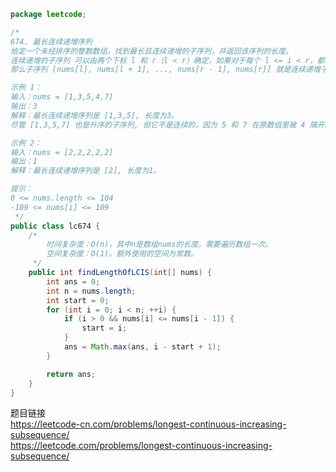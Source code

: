 ```java
package leetcode;

/*
674. 最长连续递增序列
给定一个未经排序的整数数组，找到最长且连续递增的子序列，并返回该序列的长度。
连续递增的子序列 可以由两个下标 l 和 r（l < r）确定，如果对于每个 l <= i < r，都有 nums[i] < nums[i + 1] ，
那么子序列 [nums[l], nums[l + 1], ..., nums[r - 1], nums[r]] 就是连续递增子序列。

示例 1：
输入：nums = [1,3,5,4,7]
输出：3
解释：最长连续递增序列是 [1,3,5], 长度为3。
尽管 [1,3,5,7] 也是升序的子序列, 但它不是连续的，因为 5 和 7 在原数组里被 4 隔开。

示例 2：
输入：nums = [2,2,2,2,2]
输出：1
解释：最长连续递增序列是 [2], 长度为1。

提示：
0 <= nums.length <= 104
-109 <= nums[i] <= 109
 */
public class lc674 {
    /*
        时间复杂度：O(n)，其中n是数组nums的长度。需要遍历数组一次。
        空间复杂度：O(1)。额外使用的空间为常数。
     */
    public int findLengthOfLCIS(int[] nums) {
        int ans = 0;
        int n = nums.length;
        int start = 0;
        for (int i = 0; i < n; ++i) {
            if (i > 0 && nums[i] <= nums[i - 1]) {
                start = i;
            }
            ans = Math.max(ans, i - start + 1);
        }

        return ans;
    }
}
```
题目链接        
https://leetcode-cn.com/problems/longest-continuous-increasing-subsequence/         
https://leetcode.com/problems/longest-continuous-increasing-subsequence/         
